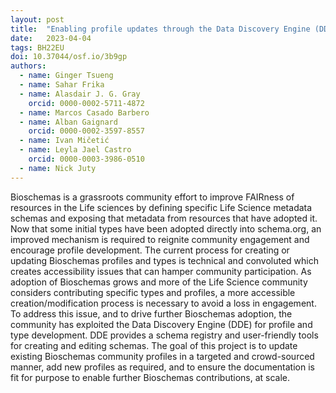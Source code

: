 ```yaml
---
layout: post
title:  "Enabling profile updates through the Data Discovery Engine (DDE)"
date:   2023-04-04
tags: BH22EU
doi: 10.37044/osf.io/3b9gp
authors:
  - name: Ginger Tsueng
  - name: Sahar Frika
  - name: Alasdair J. G. Gray
    orcid: 0000-0002-5711-4872
  - name: Marcos Casado Barbero
  - name: Alban Gaignard
    orcid: 0000-0002-3597-8557
  - name: Ivan Mičetić
  - name: Leyla Jael Castro
    orcid: 0000-0003-3986-0510
  - name: Nick Juty
---
```


Bioschemas is a grassroots community effort to improve FAIRness of resources in the Life sciences by defining specific Life Science metadata schemas and exposing that metadata from resources that have adopted it. Now that some initial types have been adopted directly into schema.org, an improved mechanism is required to reignite community engagement and encourage profile development. The current process for creating or updating Bioschemas profiles and types is technical and convoluted which creates accessibility issues that can hamper community participation. As adoption of Bioschemas grows and more of the Life Science community considers contributing specific types and profiles, a more accessible creation/modification process is necessary to avoid a loss in engagement. To address this issue, and to drive further Bioschemas adoption, the community has exploited the Data Discovery Engine (DDE) for profile and type development. DDE provides a schema registry and user-friendly tools for creating and editing schemas. The goal of this project is to update existing Bioschemas community profiles in a targeted and crowd-sourced manner, add new profiles as required, and to ensure the documentation is fit for purpose to enable further Bioschemas contributions, at scale.

